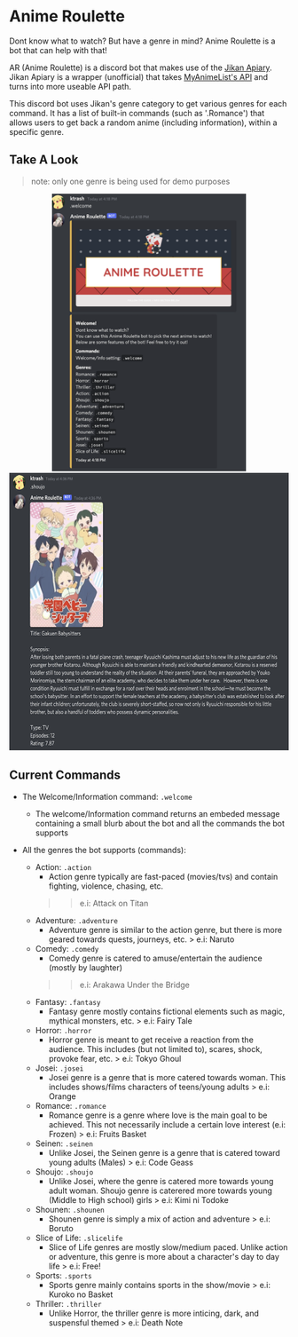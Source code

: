 # Anime Roulette
Dont know what to watch? But have a genre in mind?
Anime Roulette is a bot that can help with that!

AR (Anime Roulette) is a discord bot that makes use of the [Jikan Apiary](https://jikan.docs.apiary.io/#introduction/information). Jikan Apiary is a wrapper (unofficial) that takes [MyAnimeList's API](https://myanimelist.net/) and turns into more useable API path.

This discord bot uses Jikan's genre category to get various genres for each command. It has a list of built-in commands (such as '.Romance') that allows users to get back a random anime (including information), within a specific genre.

## Take A Look

   > <p size="5"> note: only one genre is being used for demo purposes

<p align="center">
<img src="/pics/demo2.png" width="350" height="500">      <img src="/pics/demo1.png" width="560" height="500">
   
   ## Current Commands

   * The Welcome/Information command: `.welcome`
      * The welcome/Information command returns an embeded message containing a small blurb about the bot and all the commands the bot supports
   * All the genres the bot supports (commands):
      
      * Action: `.action`
         * Action genre typically are fast-paced (movies/tvs) and contain fighting, violence, chasing, etc. 
         >> e.i: Attack on Titan
      * Adventure: `.adventure`
         * Adventure genre is similar to the action genre, but there is more geared towards quests, journeys, etc.
               > e.i: Naruto
      * Comedy: `.comedy`
         * Comedy genre is catered to amuse/entertain the audience (mostly by laughter)
          >> e.i: Arakawa Under the Bridge
      * Fantasy: `.fantasy`
         * Fantasy genre mostly contains fictional elements such as magic, mythical monsters, etc.
               > e.i: Fairy Tale
      * Horror: `.horror`
         * Horror genre is meant to get receive a reaction from the audience. This includes (but not limited to), scares, shock, provoke fear, etc.
               > e.i: Tokyo Ghoul
      * Josei: `.josei`
         * Josei genre is a genre that is more catered towards woman. This includes shows/films characters of teens/young adults
               > e.i: Orange
      * Romance: `.romance`
         * Romance genre is a genre where love is the main goal to be achieved. This not necessarily include a certain love interest (e.i: Frozen)
               > e.i: Fruits Basket
      * Seinen: `.seinen`
         * Unlike Josei, the Seinen genre is a genre that is catered toward young adults (Males)
               > e.i: Code Geass
      * Shoujo: `.shoujo`
         * Unlike Josei, where the genre is catered more towards young adult woman. Shoujo genre is caterered more towards young (Middle to High school) girls
               > e.i: Kimi ni Todoke
      * Shounen: `.shounen`
         * Shounen genre is simply a mix of action and adventure
               > e.i: Boruto
      * Slice of Life: `.slicelife`
         * Slice of Life genres are mostly slow/medium paced. Unlike action or adventure, this genre is more about a character's day to day life
               > e.i: Free!
      * Sports: `.sports`
         * Sports genre mainly contains sports in the show/movie
               > e.i: Kuroko no Basket
      * Thriller: `.thriller`
         * Unlike Horror, the thriller genre is more inticing, dark, and suspensful themed
               > e.i: Death Note
